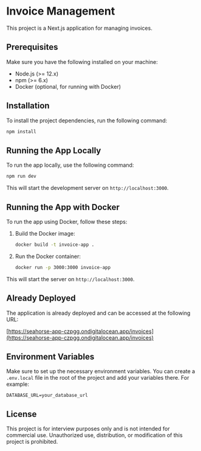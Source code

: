 # Invoice Management

This project is a Next.js application for managing invoices.

## Prerequisites

Make sure you have the following installed on your machine:

- Node.js (>= 12.x)
- npm (>= 6.x)
- Docker (optional, for running with Docker)

## Installation

To install the project dependencies, run the following command:

```bash
npm install
```

## Running the App Locally

To run the app locally, use the following command:

```bash
npm run dev
```

This will start the development server on `http://localhost:3000`.

## Running the App with Docker

To run the app using Docker, follow these steps:

1. Build the Docker image:

   ```bash
   docker build -t invoice-app .
   ```

2. Run the Docker container:

   ```bash
   docker run -p 3000:3000 invoice-app
   ```

This will start the server on `http://localhost:3000`.

## Already Deployed

The application is already deployed and can be accessed at the following URL:

[https://seahorse-app-czpgg.ondigitalocean.app/invoices](https://seahorse-app-czpgg.ondigitalocean.app/invoices)

## Environment Variables

Make sure to set up the necessary environment variables. You can create a `.env.local` file in the root of the project and add your variables there. For example:

```env
DATABASE_URL=your_database_url
```

## License

This project is for interview purposes only and is not intended for commercial use. Unauthorized use, distribution, or modification of this project is prohibited.
